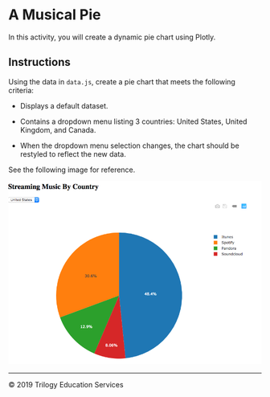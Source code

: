 # A Musical Pie

In this activity, you will create a dynamic pie chart using Plotly.

## Instructions

Using the data in `data.js`, create a pie chart that meets the following criteria:

* Displays a default dataset. 

* Contains a dropdown menu listing 3 countries: United States, United Kingdom, and Canada. 

* When the dropdown menu selection changes, the chart should be restyled to reflect the new data.

See the following image for reference. 

![Images/pie01.png](Images/pie01.png)

---

 © 2019 Trilogy Education Services 